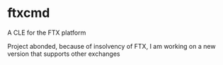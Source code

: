 # ftxcmd

A CLE for the FTX platform

Project abonded, because of insolvency of FTX, I am working on a new version that supports other exchanges
